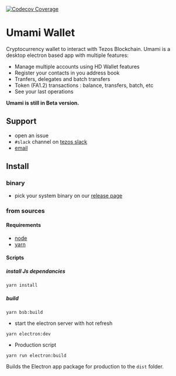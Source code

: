 [![Codecov Coverage](https://img.shields.io/codecov/c/gitlab/nomadic-labs/ref-wallet/coverage.svg?style=flat-square)](https://codecov.io/gl/nomadic-labs/ref-wallet/)

Umami Wallet
===========================================================================

Cryptocurrency wallet to interact with Tezos Blockchain.
Umami is a desktop electron based app with multiple features:

- Manage multiple accounts using HD Wallet features
- Register your contacts in you address book
- Tranfers, delegates and batch transfers
- Token (FA1.2) transactions : balance, transfers, batch, etc
- See your last operations

__Umami is still in Beta version.__

## Support

- open an issue
- `#slack` channel on [tezos slack](https://tezos-dev.slack.com)
- [email](mailto:incoming+nomadic-labs-umami-wallet-umami-20392089-issue-@incoming.gitlab.com)

## Install

### binary

- pick your system binary on our [release page](https://gitlab.com/nomadic-labs/umami-wallet/umami/-/releases)

### from sources

#### Requirements

* [node](https://nodejs.org)
* [yarn](https://yarnpkg.com)

#### Scripts

##### install Js dependancies

```
yarn install
```

##### build

```
yarn bsb:build
```

* start the electron server with hot refresh

```
yarn electron:dev
```

* Production script

```
yarn run electron:build
```

Builds the Electron app package for production to the `dist` folder.
